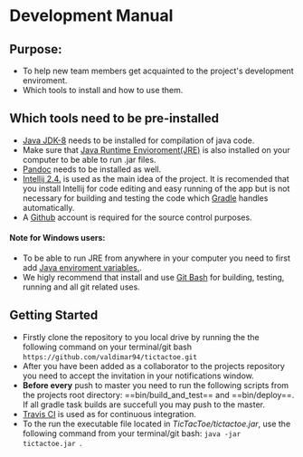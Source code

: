 Development Manual
==================
## Purpose:
- To help new team members get acquainted to the project's development enviroment.
- Which tools to install and how to use them.

## Which tools need to be pre-installed
- [Java JDK-8](http://www.oracle.com/technetwork/java/javase/downloads/jdk8-downloads-2133151.html) needs to be installed for compilation of java code.
- Make sure that [Java Runtime Envioroment(JRE)](http://www.oracle.com/technetwork/java/javase/downloads/jre8-downloads-2133155.html) is also installed on your computer to be able to run .jar files.
- [Pandoc](http://kevin.deldycke.com/2012/01/how-to-generate-pdf-markdown/) needs to be installed as well.
- [Intellij 2.4.](https://www.jetbrains.com/idea/?fromMenu) is used as the main idea of the project. It is recomended that you install Intellij for code editing and easy running of the app but is not necessary for building and testing the code which [Gradle](https://gradle.org/) handles automatically.
- A [Github](https://github.com/) account is required for the source control purposes.

#### Note for Windows users:
- To be able to run JRE from anywhere in your computer you need to first add [Java enviroment variables.](http://stackoverflow.com/questions/1672281/environment-variables-for-java-installation).
- We higly recommend that install and use [Git Bash](https://git-scm.com/downloads) for building, testing, running and all git related uses.

## Getting Started
- Firstly clone the repository to you local drive by running the the following command on your terminal/git bash ``` https://github.com/valdimar94/tictactoe.git ```
- After you have been added as a collaborator to the projects repository you need to accept the invitation in your notifications window.
- **Before every** push to master you need to run the following scripts from the projects root directory: ==bin/build_and_test== and ==bin/deploy==. If all gradle task builds are succefull you may push to the master.
- [Travis CI](https://travis-ci.org/valdimar94/tictactoe/builds) is used as for continuous integration.
- To the run the executable file located in *TicTacToe/tictactoe.jar*, use the following command from your terminal/git bash: ```java -jar tictactoe.jar ```.
